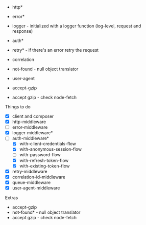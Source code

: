 - http\*
- error\*
- logger - initialized with a logger function (log-level, request and response)
- auth\*
- retry\* - if there\'s an error retry the request
- correlation
- not-found - null object translator
- user-agent
- accept-gzip

- accept gzip - check node-fetch

<!-- ////////////////////////////////////////////////// -->

Things to do

- [x] client and composer
- [x] http-middleware
- [ ] error-middleware
- [x] logger-middleware\*
- [ ] auth-middleware\*
  - [x] with-client-credentials-flow
  - [x] with-anonymous-session-flow
  - [ ] with-password-flow
  - [x] with-refresh-token-flow
  - [x] with-existing-token-flow
- [x] retry-middleware
- [x] correlation-id-middleware
- [x] queue-middleware
- [x] user-agent-middleware

Extras

- accept-gzip
- not-found\* - null object translator
- accept gzip - check node-fetch

